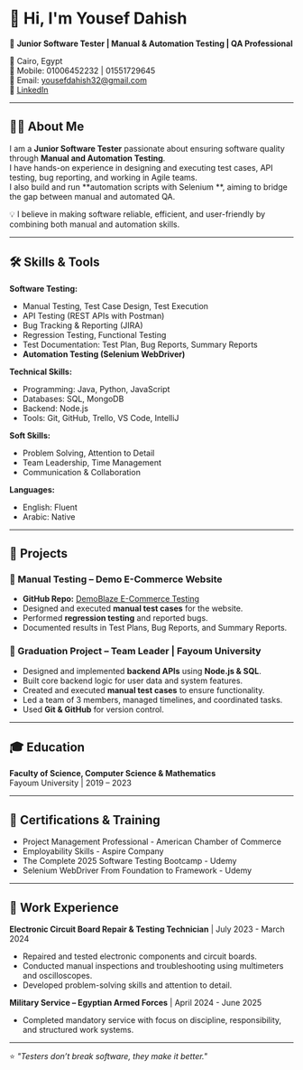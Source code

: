 # 👋 Hi, I'm Yousef Dahish

🎯 **Junior Software Tester | Manual & Automation Testing | QA Professional**  

📍 Cairo, Egypt  
📱 Mobile: 01006452232 | 01551729645  
📧 Email: yousefdahish32@gmail.com  
💼 [LinkedIn](https://www.linkedin.com/in/yousef-dahish-b998a41a2/)  

---

## 🧑‍💻 About Me
I am a **Junior Software Tester** passionate about ensuring software quality through **Manual and Automation Testing**.  
I have hands-on experience in designing and executing test cases, API testing, bug reporting, and working in Agile teams.  
I also build and run **automation scripts with Selenium **, aiming to bridge the gap between manual and automated QA.  

💡 I believe in making software reliable, efficient, and user-friendly by combining both manual and automation skills.  

---

## 🛠️ Skills & Tools

**Software Testing:**  
- Manual Testing, Test Case Design, Test Execution  
- API Testing (REST APIs with Postman)  
- Bug Tracking & Reporting (JIRA)  
- Regression Testing, Functional Testing  
- Test Documentation: Test Plan, Bug Reports, Summary Reports  
- **Automation Testing (Selenium WebDriver)**  

**Technical Skills:**  
- Programming: Java, Python, JavaScript  
- Databases: SQL, MongoDB  
- Backend: Node.js  
- Tools: Git, GitHub, Trello, VS Code, IntelliJ  

**Soft Skills:**  
- Problem Solving, Attention to Detail  
- Team Leadership, Time Management  
- Communication & Collaboration  

**Languages:**  
- English: Fluent  
- Arabic: Native  

---

## 📂 Projects

### 🔹 Manual Testing – Demo E-Commerce Website
- **GitHub Repo:** [DemoBlaze E-Commerce Testing](https://github.com/YousefDahish/DemoBlaze-E-Commerce-Website)  
- Designed and executed **manual test cases** for the website.  
- Performed **regression testing** and reported bugs.  
- Documented results in Test Plans, Bug Reports, and Summary Reports.  

### 🔹 Graduation Project – Team Leader | Fayoum University
- Designed and implemented **backend APIs** using **Node.js & SQL**.  
- Built core backend logic for user data and system features.  
- Created and executed **manual test cases** to ensure functionality.  
- Led a team of 3 members, managed timelines, and coordinated tasks.  
- Used **Git & GitHub** for version control.  

---

## 🎓 Education
**Faculty of Science, Computer Science & Mathematics**  
Fayoum University | 2019 – 2023  

---

## 📜 Certifications & Training
- Project Management Professional - American Chamber of Commerce  
- Employability Skills - Aspire Company  
- The Complete 2025 Software Testing Bootcamp - Udemy  
- Selenium WebDriver From Foundation to Framework - Udemy  

---

## 💼 Work Experience

**Electronic Circuit Board Repair & Testing Technician** | July 2023 - March 2024  
- Repaired and tested electronic components and circuit boards.  
- Conducted manual inspections and troubleshooting using multimeters and oscilloscopes.  
- Developed problem-solving skills and attention to detail.  

**Military Service – Egyptian Armed Forces** | April 2024 - June 2025  
- Completed mandatory service with focus on discipline, responsibility, and structured work systems.  

---

⭐ *"Testers don’t break software, they make it better."*
